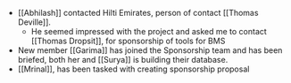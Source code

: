- [[Abhilash]] contacted Hilti Emirates, person of contact [[Thomas Deville]].
	- He seemed impressed with the project and asked me to contact [[Thomas Dropsit]], for sponsorship of tools for BMS
- New member [[Garima]] has joined the Sponsorship team and has been briefed, both her and [[Surya]] is building their database.
- [[Mrinal]], has been tasked with creating sponsorship proposal